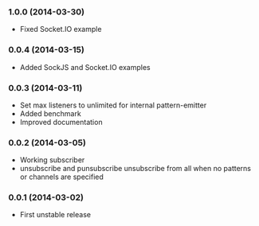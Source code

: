 ### 1.0.0 (2014-03-30)

  * Fixed Socket.IO example

### 0.0.4 (2014-03-15)

  * Added SockJS and Socket.IO examples

### 0.0.3 (2014-03-11)

  * Set max listeners to unlimited for internal pattern-emitter
  * Added benchmark
  * Improved documentation

### 0.0.2 (2014-03-05)

  * Working subscriber
  * unsubscribe and punsubscribe unsubscribe from all when no patterns or
    channels are specified

### 0.0.1 (2014-03-02)

  * First unstable release
